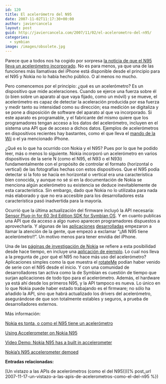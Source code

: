 ```yaml
---
id: 120
title: El acelerómetro del N95
date: 2007-11-02T11:17:30+00:00
author: javiercancela
layout: post
guid: http://javiercancela.com/2007/11/02/el-acelerometro-del-n95/
categories:
  - symbian
image: /images/obsolete.jpg
---
```

Parece que a todos nos ha cogido por sorpresa [la noticia de que el N95 lleva un acelerómetro incorporado](http://www.allaboutsymbian.com/news/item/6169_The_N95_gets_even_more_iPhone-.php "The N95 gets even more iPhone-ish?"). No es para menos, ya que una de las funciones más llamativas del iPhone está disponible desde el principio para el N95 y Nokia no lo había hecho público. O al menos no mucho.

Pero comencemos por el principio: ¿qué es un acelerómetro? Es un dispositivo que mide aceleraciones. Cuando se ejerce una fuerza sobre él (o bien sobre un aparato al que vaya fijado, como un móvil) y se mueve, el acelerómetro es capaz de detectar la aceleración producida por esa fuerza y medir tanto su intensidad como su dirección; esa medición se digitaliza y se pone a disposición de software del aparato al que va incorporado. Si este aparato es programable, y el fabricante del mismo quiere que los programadores tengan acceso a los datos del acelerómetro, incluyen en el sistema una API que de acceso a dichos datos. Ejemplos de acelerómetros en dispositivos recientes hay bastantes, como el que lleva el [mando de la Wii](http://en.wikipedia.org/wiki/Wii_Remote "Wii Remote") o el ya mencionado iPhone.

¿Qué es lo que ha ocurrido con Nokia y el N95? Pues por lo que he podido leer, más o menos lo siguiente. Nokia incorporó un acelerómetro en varios dispositivos de la serie N (como el N95, el N93 o el N93i) fundamentalmente con el propósito de controlar el formato (horizontal o vertical) de las fotografías hechas con estos dispositivos. Que el N95 podía detectar si la foto se hacía en horizontal o vertical era una característica bien conocida, y aunque no sé si en la documentación de Nokia se menciona algún acelerómetro su existencia se deduce inevitablemente de esta característica. Sin embargo, dado que Nokia no lo utilizaba para nada más elaborado y que no era accesible para los desarrolladores esta característica pasó inadvertida para la mayoría.

Ocurrió que la última actualización del firmware incluyó la API necesaria: [Sensor Plug-in for 60 3rd Edition SDK for Symbian OS](http://www.forum.nokia.com/info/sw.nokia.com/id/4284ae69-d37a-4319-bdf0-d4acdab39700/Sensor_plugin_S60_3rd_ed.html)[](http://www.forum.nokia.com/info/sw.nokia.com/id/4284ae69-d37a-4319-bdf0-d4acdab39700/Sensor_plugin_S60_3rd_ed.html "S60 Platform SDK for Symbian OS, for C++ Plug-ins"). Y en cuanto publicas una API que da acceso a algo nuevo aparecen programadores dispuestos a aprovecharla. Y algunas de las [aplicaciones](http://www.symbianresources.com/projects/wiirider.php "WiiConnect — WiiRider") [desarrolladas](http://www.bysamir.fr/rotateme/ "rotateMe") empezaron a llamar la atención de la gente, que empezó a exclamar &#8220;¡¡Mi N95 tiene acelerómetro!!&#8221;. Un motivo menos para tener envidia del iPhone.

Una de las [páginas de investigación de Nokia](http://research.nokia.com/projects/activity_monitor "Activity Monitor") se refiere a esta posibilidad desde hace tiempo, en incluye una [aplicación de ejemplo](http://research.nokia.com/files/MovingBall_Example.sisx "MovingBall"). Lo cual nos lleva a la pregunta de ¿por qué el N95 no hace más uso del acelerómetro? Aplicaciones simples como la que muestra el [rotateMe](http://www.bysamir.fr/rotateme/ "rotateMe") podían haber venido de serie con el N95 desde el inicio. Y con una comunidad de desarrolladores tan activa como la de Symbian es cuestión de tiempo que surjan aplicaciones de todo tipo para el acelerómetro. Además, el hardware ya está ahí desde los primeros N95, y la API tampoco es nueva. Lo único en lo que Nokia puede haber estado trabajando es el firmware; no sólo ha añadido la API, sino que habrá actualizado los drivers del acelerómetro, asegurándose de que son totalmente estables y seguros, a prueba de desarrolladores externos.

Más información:
  
[Nokia es tonta, o como el N95 tiene un acelerómetro](http://www.davidgp.com/2007/11/01/nokia-es-tonta-o-como-el-n95-tiene-un-acelerometro/ "Nokia es tonta, o como el N95 tiene un acelerómetro")
  
[Using Accelerometer on Nokia N95](http://blogs.forum.nokia.com/blog/antony-pranatas-forum-nokia-blog/symbian-c/2007/11/01/using-accelerometer-on-nokia-n95 "Using Accelerometer on Nokia N95")
  
[Video Demo: Nokia N95 has a built in accelerometer](http://www.intomobile.com/2007/10/31/video-demo-nokia-n95-has-a-built-in-accelerometer.html "Nokia N95 has a built in accelerometer")
  
[Nokia’s N95 accelerometer demoed](http://crunchgear.com/2007/10/31/nokias-n95-accelerometer-demoed/ "Nokia’s N95 accelerometer demoed")

**Entradas relacionadas:**
  
[Un vistazo a las APIs de acelerómetros (como el del N95)]({% post_url 2007-11-17-un-vistazo-a-las-apis-de-acelerometros-como-el-del-n95 %})